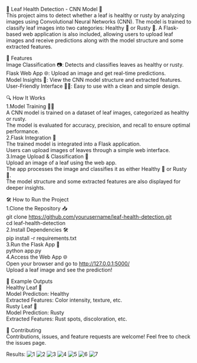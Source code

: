 🌿 Leaf Health Detection - CNN Model 🌱  
This project aims to detect whether a leaf is healthy or rusty by analyzing images using Convolutional Neural Networks (CNN). The model is trained to classify leaf images into two categories: Healthy 🍃 or Rusty 🍂. A Flask-based web application is also included, allowing users to upload leaf images and receive predictions along with the model structure and some extracted features.  


🚀 Features  
Image Classification 📷: Detects and classifies leaves as healthy or rusty.  
Flask Web App 🌐: Upload an image and get real-time predictions.  
Model Insights 🧠: View the CNN model structure and extracted features.  
User-Friendly Interface 👨‍💻: Easy to use with a clean and simple design.  


🔍 How It Works  
1.Model Training 🏋️‍♂️  
A CNN model is trained on a dataset of leaf images, categorized as healthy or rusty.  
The model is evaluated for accuracy, precision, and recall to ensure optimal performance.  
2.Flask Integration 🧩  
The trained model is integrated into a Flask application.  
Users can upload images of leaves through a simple web interface.  
3.Image Upload & Classification 🌿  
Upload an image of a leaf using the web app.  
The app processes the image and classifies it as either Healthy 🍃 or Rusty 🍂.  
The model structure and some extracted features are also displayed for deeper insights.  


🛠️ How to Run the Project  
1.Clone the Repository 📥  
git clone https://github.com/yourusername/leaf-health-detection.git  
cd leaf-health-detection  
2.Install Dependencies 🛠️  
pip install -r requirements.txt  
3.Run the Flask App 🚀  
python app.py  
4.Access the Web App 🌐  
Open your browser and go to http://127.0.0.1:5000/  
Upload a leaf image and see the prediction!  


🧪 Example Outputs  
Healthy Leaf 🍃  
Model Prediction: Healthy  
Extracted Features: Color intensity, texture, etc.  
Rusty Leaf 🍂  
Model Prediction: Rusty  
Extracted Features: Rust spots, discoloration, etc.  


🤝 Contributing  
Contributions, issues, and feature requests are welcome! Feel free to check the issues page.  


Results:
![1](https://github.com/user-attachments/assets/9c8e28e4-23a1-44fa-8dea-021bde1af6b0)
![2](https://github.com/user-attachments/assets/1e13ad78-fc17-4996-ba54-7870aaf40e3b)
![3](https://github.com/user-attachments/assets/b128e687-8c76-47f0-9eb0-72049a8acc1f)
![4](https://github.com/user-attachments/assets/cc5eef19-e638-4e45-92c3-b93e4ab151aa)
![5](https://github.com/user-attachments/assets/6fd00c68-36f3-4aa1-b219-1a04b8e737ed)
![6](https://github.com/user-attachments/assets/9bc97f6e-d4f1-4f6c-9532-929b90bf1e07)
![7](https://github.com/user-attachments/assets/527fe82f-8d32-46af-b2e5-ffd4453fc8be)

